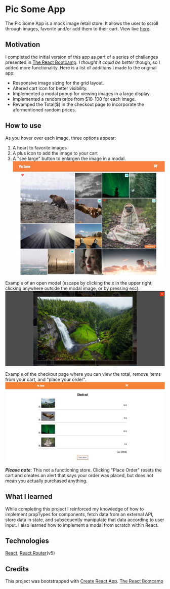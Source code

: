# Pic Some App

The Pic Some App is a mock image retail store. It allows the user to scroll through images, favorite and/or add them to their cart. View live [here](https://pict-some.netlify.app/).

## Motivation

I completed the initial version of this app as part of a series of challenges presented in [The React Bootcamp](https://scrimba.com/learn/react). _I thought it could be better_ though, so I added more functionality. Here is a list of additions I made to the original app:

- Responsive image sizing for the grid layout.
- Altered cart icon for better visibility.
- Implemented a modal popup for viewing images in a large display.
- Implemented a random price from $10-100 for each image.
- Revamped the Total($) in the checkout page to incorporate the aformentioned random prices.

## How to use

As you hover over each image, three options appear:

1. A heart to favorite images
2. A plus icon to add the image to your cart
3. A "see large" button to enlargen the image in a modal.
   ![Home page of the Pic Some App](./src/assets/images/pic-some.JPG)

Example of an open model (escape by clicking the x in the upper right, clicking anywhere outside the modal image, or by pressing esc).
![Open modal in the Pic Some App](./src/assets/images/pic-some-modal.JPG)

Example of the checkout page where you can view the total, remove items from your cart, and "place your order".
![Home page of the Pic Some App](./src/assets/images/pic-some-checkout.JPG)

**_Please note_**: This not a functioning store. Clicking "Place Order" resets the cart and creates an alert that says your order was placed, but does not mean you actually purchased anything.

## What I learned

While completing this project I reinforced my knowledge of how to implement propTypes for components, fetch data from an external API, store data in state, and subsequently manipulate that data according to user input. I also learned how to implement a modal from scratch within React.

## Technologies

[React](https://reactjs.org/),
[React Router](https://reactrouter.com/)(v5)

## Credits

This project was bootstrapped with [Create React App](https://github.com/facebook/create-react-app).
[The React Bootcamp](https://scrimba.com/learn/react)
